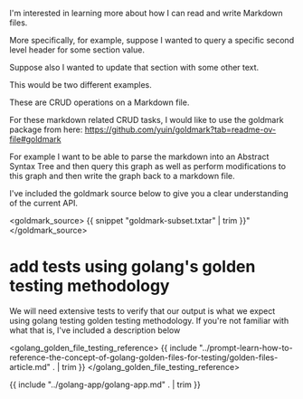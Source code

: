 I'm interested in learning more about how I can read and write Markdown files.

More specifically, for example, suppose I wanted to query a specific second level header for some section value.

Suppose also I wanted to update that section with some other text.

This would be two different examples.

These are CRUD operations on a Markdown file.

For these markdown related CRUD tasks, I would like to use the goldmark package from here: https://github.com/yuin/goldmark?tab=readme-ov-file#goldmark

For example I want to be able to parse the markdown into an Abstract Syntax Tree and then query this graph as well as perform modifications to this graph and then write the graph back to a markdown file.

I've included the goldmark source below to give you a clear understanding of the current API.

<goldmark_source>
{{ snippet "goldmark-subset.txtar" | trim }}"
</goldmark_source>

# add tests using golang's golden testing methodology

We will need extensive tests to verify that our output is what we expect using golang testing golden testing methodology.   If you're not familiar with what that is, I've included a description below

<golang_golden_file_testing_reference>
{{ include "../prompt-learn-how-to-reference-the-concept-of-golang-golden-files-for-testing/golden-files-article.md" . | trim }}
</golang_golden_file_testing_reference>

{{ include "../golang-app/golang-app.md" . | trim }}
